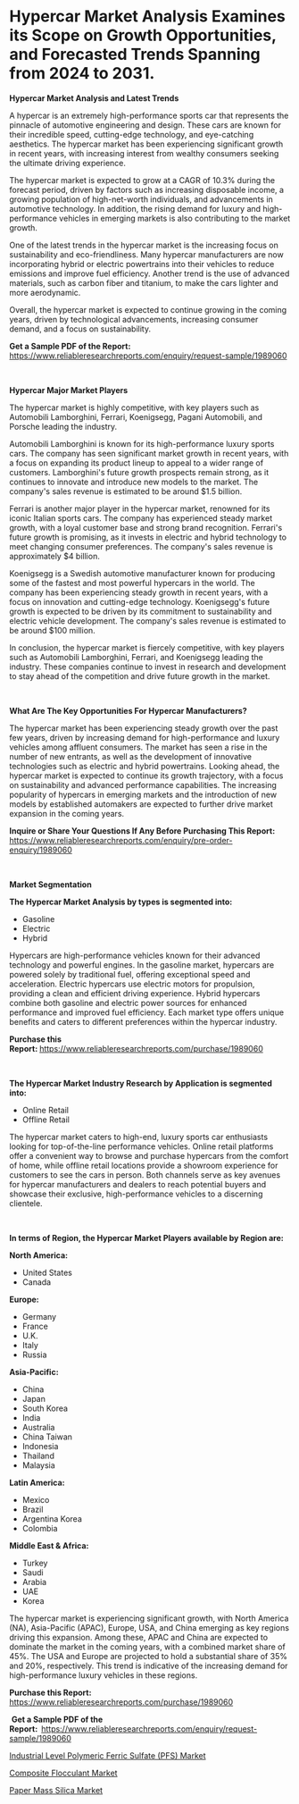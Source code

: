 <p><h1>Hypercar Market Analysis Examines its Scope on Growth Opportunities, and Forecasted Trends Spanning from 2024 to 2031.</h1></p><p><strong>Hypercar Market Analysis and Latest Trends</strong></p>
<p><p>A hypercar is an extremely high-performance sports car that represents the pinnacle of automotive engineering and design. These cars are known for their incredible speed, cutting-edge technology, and eye-catching aesthetics. The hypercar market has been experiencing significant growth in recent years, with increasing interest from wealthy consumers seeking the ultimate driving experience.</p><p>The hypercar market is expected to grow at a CAGR of 10.3% during the forecast period, driven by factors such as increasing disposable income, a growing population of high-net-worth individuals, and advancements in automotive technology. In addition, the rising demand for luxury and high-performance vehicles in emerging markets is also contributing to the market growth.</p><p>One of the latest trends in the hypercar market is the increasing focus on sustainability and eco-friendliness. Many hypercar manufacturers are now incorporating hybrid or electric powertrains into their vehicles to reduce emissions and improve fuel efficiency. Another trend is the use of advanced materials, such as carbon fiber and titanium, to make the cars lighter and more aerodynamic.</p><p>Overall, the hypercar market is expected to continue growing in the coming years, driven by technological advancements, increasing consumer demand, and a focus on sustainability.</p></p>
<p><strong>Get a Sample PDF of the Report:&nbsp;</strong> <a href="https://www.reliableresearchreports.com/enquiry/request-sample/1989060">https://www.reliableresearchreports.com/enquiry/request-sample/1989060</a></p>
<p>&nbsp;</p>
<p><strong>Hypercar Major Market Players</strong></p>
<p><p>The hypercar market is highly competitive, with key players such as Automobili Lamborghini, Ferrari, Koenigsegg, Pagani Automobili, and Porsche leading the industry. </p><p>Automobili Lamborghini is known for its high-performance luxury sports cars. The company has seen significant market growth in recent years, with a focus on expanding its product lineup to appeal to a wider range of customers. Lamborghini's future growth prospects remain strong, as it continues to innovate and introduce new models to the market. The company's sales revenue is estimated to be around $1.5 billion.</p><p>Ferrari is another major player in the hypercar market, renowned for its iconic Italian sports cars. The company has experienced steady market growth, with a loyal customer base and strong brand recognition. Ferrari's future growth is promising, as it invests in electric and hybrid technology to meet changing consumer preferences. The company's sales revenue is approximately $4 billion.</p><p>Koenigsegg is a Swedish automotive manufacturer known for producing some of the fastest and most powerful hypercars in the world. The company has been experiencing steady growth in recent years, with a focus on innovation and cutting-edge technology. Koenigsegg's future growth is expected to be driven by its commitment to sustainability and electric vehicle development. The company's sales revenue is estimated to be around $100 million.</p><p>In conclusion, the hypercar market is fiercely competitive, with key players such as Automobili Lamborghini, Ferrari, and Koenigsegg leading the industry. These companies continue to invest in research and development to stay ahead of the competition and drive future growth in the market.</p></p>
<p>&nbsp;</p>
<p><strong>What Are The Key Opportunities For Hypercar Manufacturers?</strong></p>
<p><p>The hypercar market has been experiencing steady growth over the past few years, driven by increasing demand for high-performance and luxury vehicles among affluent consumers. The market has seen a rise in the number of new entrants, as well as the development of innovative technologies such as electric and hybrid powertrains. Looking ahead, the hypercar market is expected to continue its growth trajectory, with a focus on sustainability and advanced performance capabilities. The increasing popularity of hypercars in emerging markets and the introduction of new models by established automakers are expected to further drive market expansion in the coming years.</p></p>
<p><strong>Inquire or Share Your Questions If Any Before Purchasing This Report:</strong> <a href="https://www.reliableresearchreports.com/enquiry/pre-order-enquiry/1989060">https://www.reliableresearchreports.com/enquiry/pre-order-enquiry/1989060</a></p>
<p>&nbsp;</p>
<p><strong>Market Segmentation</strong></p>
<p><strong>The Hypercar Market Analysis by types is segmented into:</strong></p>
<p><ul><li>Gasoline</li><li>Electric</li><li>Hybrid</li></ul></p>
<p><p>Hypercars are high-performance vehicles known for their advanced technology and powerful engines. In the gasoline market, hypercars are powered solely by traditional fuel, offering exceptional speed and acceleration. Electric hypercars use electric motors for propulsion, providing a clean and efficient driving experience. Hybrid hypercars combine both gasoline and electric power sources for enhanced performance and improved fuel efficiency. Each market type offers unique benefits and caters to different preferences within the hypercar industry.</p></p>
<p><strong>Purchase this Report:&nbsp;</strong><a href="https://www.reliableresearchreports.com/purchase/1989060">https://www.reliableresearchreports.com/purchase/1989060</a></p>
<p>&nbsp;</p>
<p><strong>The Hypercar Market Industry Research by Application is segmented into:</strong></p>
<p><ul><li>Online Retail</li><li>Offline Retail</li></ul></p>
<p><p>The hypercar market caters to high-end, luxury sports car enthusiasts looking for top-of-the-line performance vehicles. Online retail platforms offer a convenient way to browse and purchase hypercars from the comfort of home, while offline retail locations provide a showroom experience for customers to see the cars in person. Both channels serve as key avenues for hypercar manufacturers and dealers to reach potential buyers and showcase their exclusive, high-performance vehicles to a discerning clientele.</p></p>
<p>&nbsp;</p>
<p><strong>In terms of Region, the Hypercar Market Players available by Region are:</strong></p>
<p>
    <p> <strong> North America: </strong>
        <ul>
            <li>United States</li>
            <li>Canada</li>
        </ul>
        </p> 
    <p> <strong> Europe: </strong>
        <ul>
            <li>Germany</li>
            <li>France</li>
            <li>U.K.</li>
            <li>Italy</li>
            <li>Russia</li>
        </ul>
        </p> 
    <p> <strong> Asia-Pacific: </strong>
        <ul>
            <li>China</li>
            <li>Japan</li>
            <li>South Korea</li>
            <li>India</li>
            <li>Australia</li>
            <li>China Taiwan</li>
            <li>Indonesia</li>
            <li>Thailand</li>
            <li>Malaysia</li>
        </ul>
        </p> 
    <p> <strong> Latin America: </strong>
        <ul>
            <li>Mexico</li>
            <li>Brazil</li>
            <li>Argentina Korea</li>
            <li>Colombia</li>
        </ul>
        </p> 
    <p> <strong> Middle East & Africa: </strong>
        <ul>
            <li>Turkey</li>
            <li>Saudi</li>
            <li>Arabia</li>
            <li>UAE</li>
            <li>Korea</li>
        </ul>
    </p>
    </p>
<p><p>The hypercar market is experiencing significant growth, with North America (NA), Asia-Pacific (APAC), Europe, USA, and China emerging as key regions driving this expansion. Among these, APAC and China are expected to dominate the market in the coming years, with a combined market share of 45%. The USA and Europe are projected to hold a substantial share of 35% and 20%, respectively. This trend is indicative of the increasing demand for high-performance luxury vehicles in these regions.</p></p>
<p><strong>Purchase this Report: </strong><a href="https://www.reliableresearchreports.com/purchase/1989060">https://www.reliableresearchreports.com/purchase/1989060</a></p>
<p>&nbsp;<strong>Get a Sample PDF of the Report:&nbsp;&nbsp;</strong><a href="https://www.reliableresearchreports.com/enquiry/request-sample/1989060">https://www.reliableresearchreports.com/enquiry/request-sample/1989060</a></p>
<p><strong></strong></p>
<p><p><a href="https://view.publitas.com/reportprime-1/industrial-level-polymeric-ferric-sulfate-pfs-market-size-market-share-and-global-market-analysis-report-2023-2030/">Industrial Level Polymeric Ferric Sulfate (PFS) Market</a></p><p><a href="https://view.publitas.com/reportprime-1/composite-flocculant-market-dynamics-2023-2030-also-about-its-market-trends-projections-and-opportunities/">Composite Flocculant Market</a></p><p><a href="https://view.publitas.com/reportprime-1/paper-mass-silica-market-size-2023-2030-global-industrial-analysis-key-geographical-regions-market-share-top-key-players-product-types-and-forecast-research-report/">Paper Mass Silica Market</a></p></p>